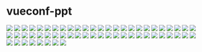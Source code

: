 # vueconf-ppt

![](https://github.com/i5ting/vueconf-ppt/raw/master/Vue%20SSR%E5%92%8CAPI%20Proxy%E5%AE%9E%E8%B7%B5.001.jpeg)
![](https://github.com/i5ting/vueconf-ppt/raw/master/Vue%20SSR%E5%92%8CAPI%20Proxy%E5%AE%9E%E8%B7%B5.002.jpeg)
![](https://github.com/i5ting/vueconf-ppt/raw/master/Vue%20SSR%E5%92%8CAPI%20Proxy%E5%AE%9E%E8%B7%B5.003.jpeg)
![](https://github.com/i5ting/vueconf-ppt/raw/master/Vue%20SSR%E5%92%8CAPI%20Proxy%E5%AE%9E%E8%B7%B5.004.jpeg)
![](https://github.com/i5ting/vueconf-ppt/raw/master/Vue%20SSR%E5%92%8CAPI%20Proxy%E5%AE%9E%E8%B7%B5.005.jpeg)
![](https://github.com/i5ting/vueconf-ppt/raw/master/Vue%20SSR%E5%92%8CAPI%20Proxy%E5%AE%9E%E8%B7%B5.006.jpeg)
![](https://github.com/i5ting/vueconf-ppt/raw/master/Vue%20SSR%E5%92%8CAPI%20Proxy%E5%AE%9E%E8%B7%B5.007.jpeg)
![](https://github.com/i5ting/vueconf-ppt/raw/master/Vue%20SSR%E5%92%8CAPI%20Proxy%E5%AE%9E%E8%B7%B5.008.jpeg)
![](https://github.com/i5ting/vueconf-ppt/raw/master/Vue%20SSR%E5%92%8CAPI%20Proxy%E5%AE%9E%E8%B7%B5.009.jpeg)
![](https://github.com/i5ting/vueconf-ppt/raw/master/Vue%20SSR%E5%92%8CAPI%20Proxy%E5%AE%9E%E8%B7%B5.010.jpeg)
![](https://github.com/i5ting/vueconf-ppt/raw/master/Vue%20SSR%E5%92%8CAPI%20Proxy%E5%AE%9E%E8%B7%B5.011.jpeg)
![](https://github.com/i5ting/vueconf-ppt/raw/master/Vue%20SSR%E5%92%8CAPI%20Proxy%E5%AE%9E%E8%B7%B5.012.jpeg)
![](https://github.com/i5ting/vueconf-ppt/raw/master/Vue%20SSR%E5%92%8CAPI%20Proxy%E5%AE%9E%E8%B7%B5.013.jpeg)
![](https://github.com/i5ting/vueconf-ppt/raw/master/Vue%20SSR%E5%92%8CAPI%20Proxy%E5%AE%9E%E8%B7%B5.014.jpeg)
![](https://github.com/i5ting/vueconf-ppt/raw/master/Vue%20SSR%E5%92%8CAPI%20Proxy%E5%AE%9E%E8%B7%B5.015.jpeg)
![](https://github.com/i5ting/vueconf-ppt/raw/master/Vue%20SSR%E5%92%8CAPI%20Proxy%E5%AE%9E%E8%B7%B5.016.jpeg)
![](https://github.com/i5ting/vueconf-ppt/raw/master/Vue%20SSR%E5%92%8CAPI%20Proxy%E5%AE%9E%E8%B7%B5.017.jpeg)
![](https://github.com/i5ting/vueconf-ppt/raw/master/Vue%20SSR%E5%92%8CAPI%20Proxy%E5%AE%9E%E8%B7%B5.018.jpeg)
![](https://github.com/i5ting/vueconf-ppt/raw/master/Vue%20SSR%E5%92%8CAPI%20Proxy%E5%AE%9E%E8%B7%B5.019.jpeg)
![](https://github.com/i5ting/vueconf-ppt/raw/master/Vue%20SSR%E5%92%8CAPI%20Proxy%E5%AE%9E%E8%B7%B5.020.jpeg)
![](https://github.com/i5ting/vueconf-ppt/raw/master/Vue%20SSR%E5%92%8CAPI%20Proxy%E5%AE%9E%E8%B7%B5.021.jpeg)
![](https://github.com/i5ting/vueconf-ppt/raw/master/Vue%20SSR%E5%92%8CAPI%20Proxy%E5%AE%9E%E8%B7%B5.022.jpeg)
![](https://github.com/i5ting/vueconf-ppt/raw/master/Vue%20SSR%E5%92%8CAPI%20Proxy%E5%AE%9E%E8%B7%B5.023.jpeg)
![](https://github.com/i5ting/vueconf-ppt/raw/master/Vue%20SSR%E5%92%8CAPI%20Proxy%E5%AE%9E%E8%B7%B5.024.jpeg)
![](https://github.com/i5ting/vueconf-ppt/raw/master/Vue%20SSR%E5%92%8CAPI%20Proxy%E5%AE%9E%E8%B7%B5.025.jpeg)
![](https://github.com/i5ting/vueconf-ppt/raw/master/Vue%20SSR%E5%92%8CAPI%20Proxy%E5%AE%9E%E8%B7%B5.026.jpeg)
![](https://github.com/i5ting/vueconf-ppt/raw/master/Vue%20SSR%E5%92%8CAPI%20Proxy%E5%AE%9E%E8%B7%B5.027.jpeg)
![](https://github.com/i5ting/vueconf-ppt/raw/master/Vue%20SSR%E5%92%8CAPI%20Proxy%E5%AE%9E%E8%B7%B5.028.jpeg)
![](https://github.com/i5ting/vueconf-ppt/raw/master/Vue%20SSR%E5%92%8CAPI%20Proxy%E5%AE%9E%E8%B7%B5.029.jpeg)
![](https://github.com/i5ting/vueconf-ppt/raw/master/Vue%20SSR%E5%92%8CAPI%20Proxy%E5%AE%9E%E8%B7%B5.030.jpeg)
![](https://github.com/i5ting/vueconf-ppt/raw/master/Vue%20SSR%E5%92%8CAPI%20Proxy%E5%AE%9E%E8%B7%B5.031.jpeg)
![](https://github.com/i5ting/vueconf-ppt/raw/master/Vue%20SSR%E5%92%8CAPI%20Proxy%E5%AE%9E%E8%B7%B5.032.jpeg)
![](https://github.com/i5ting/vueconf-ppt/raw/master/Vue%20SSR%E5%92%8CAPI%20Proxy%E5%AE%9E%E8%B7%B5.033.jpeg)
![](https://github.com/i5ting/vueconf-ppt/raw/master/Vue%20SSR%E5%92%8CAPI%20Proxy%E5%AE%9E%E8%B7%B5.034.jpeg)
![](https://github.com/i5ting/vueconf-ppt/raw/master/Vue%20SSR%E5%92%8CAPI%20Proxy%E5%AE%9E%E8%B7%B5.035.jpeg)
![](https://github.com/i5ting/vueconf-ppt/raw/master/Vue%20SSR%E5%92%8CAPI%20Proxy%E5%AE%9E%E8%B7%B5.036.jpeg)
![](https://github.com/i5ting/vueconf-ppt/raw/master/Vue%20SSR%E5%92%8CAPI%20Proxy%E5%AE%9E%E8%B7%B5.037.jpeg)
![](https://github.com/i5ting/vueconf-ppt/raw/master/Vue%20SSR%E5%92%8CAPI%20Proxy%E5%AE%9E%E8%B7%B5.038.jpeg)
![](https://github.com/i5ting/vueconf-ppt/raw/master/Vue%20SSR%E5%92%8CAPI%20Proxy%E5%AE%9E%E8%B7%B5.039.jpeg)
![](https://github.com/i5ting/vueconf-ppt/raw/master/Vue%20SSR%E5%92%8CAPI%20Proxy%E5%AE%9E%E8%B7%B5.040.jpeg)
![](https://github.com/i5ting/vueconf-ppt/raw/master/Vue%20SSR%E5%92%8CAPI%20Proxy%E5%AE%9E%E8%B7%B5.041.jpeg)
![](https://github.com/i5ting/vueconf-ppt/raw/master/Vue%20SSR%E5%92%8CAPI%20Proxy%E5%AE%9E%E8%B7%B5.042.jpeg)
![](https://github.com/i5ting/vueconf-ppt/raw/master/Vue%20SSR%E5%92%8CAPI%20Proxy%E5%AE%9E%E8%B7%B5.043.jpeg)
![](https://github.com/i5ting/vueconf-ppt/raw/master/Vue%20SSR%E5%92%8CAPI%20Proxy%E5%AE%9E%E8%B7%B5.044.jpeg)
![](https://github.com/i5ting/vueconf-ppt/raw/master/Vue%20SSR%E5%92%8CAPI%20Proxy%E5%AE%9E%E8%B7%B5.045.jpeg)
![](https://github.com/i5ting/vueconf-ppt/raw/master/Vue%20SSR%E5%92%8CAPI%20Proxy%E5%AE%9E%E8%B7%B5.046.jpeg)
![](https://github.com/i5ting/vueconf-ppt/raw/master/Vue%20SSR%E5%92%8CAPI%20Proxy%E5%AE%9E%E8%B7%B5.047.jpeg)
![](https://github.com/i5ting/vueconf-ppt/raw/master/Vue%20SSR%E5%92%8CAPI%20Proxy%E5%AE%9E%E8%B7%B5.048.jpeg)
![](https://github.com/i5ting/vueconf-ppt/raw/master/Vue%20SSR%E5%92%8CAPI%20Proxy%E5%AE%9E%E8%B7%B5.049.jpeg)
![](https://github.com/i5ting/vueconf-ppt/raw/master/Vue%20SSR%E5%92%8CAPI%20Proxy%E5%AE%9E%E8%B7%B5.050.jpeg)
![](https://github.com/i5ting/vueconf-ppt/raw/master/Vue%20SSR%E5%92%8CAPI%20Proxy%E5%AE%9E%E8%B7%B5.051.jpeg)
![](https://github.com/i5ting/vueconf-ppt/raw/master/Vue%20SSR%E5%92%8CAPI%20Proxy%E5%AE%9E%E8%B7%B5.052.jpeg)
![](https://github.com/i5ting/vueconf-ppt/raw/master/Vue%20SSR%E5%92%8CAPI%20Proxy%E5%AE%9E%E8%B7%B5.053.jpeg)
![](https://github.com/i5ting/vueconf-ppt/raw/master/Vue%20SSR%E5%92%8CAPI%20Proxy%E5%AE%9E%E8%B7%B5.054.jpeg)
![](https://github.com/i5ting/vueconf-ppt/raw/master/Vue%20SSR%E5%92%8CAPI%20Proxy%E5%AE%9E%E8%B7%B5.055.jpeg)
![](https://github.com/i5ting/vueconf-ppt/raw/master/Vue%20SSR%E5%92%8CAPI%20Proxy%E5%AE%9E%E8%B7%B5.056.jpeg)
![](https://github.com/i5ting/vueconf-ppt/raw/master/Vue%20SSR%E5%92%8CAPI%20Proxy%E5%AE%9E%E8%B7%B5.057.jpeg)
![](https://github.com/i5ting/vueconf-ppt/raw/master/Vue%20SSR%E5%92%8CAPI%20Proxy%E5%AE%9E%E8%B7%B5.058.jpeg)